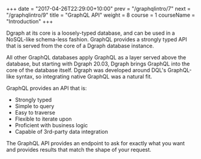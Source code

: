 +++
date = "2017-04-26T22:29:00+10:00"
prev = "/graphqlintro/7"
next = "/graphqlintro/9"
title = "GraphQL API"
weight = 8
course = 1
courseName = "Introduction"
+++

Dgraph at its core is a loosely-typed database, and can be used in a NoSQL-like
schema-less fashion. GraphQL provides a strongly typed API that is served from
the core of a Dgraph database instance.

All other GraphQL databases apply GraphQL as a layer served above the database,
but starting with Dgraph 20.03, Dgraph brings GraphQL into the core of the
database itself. Dgraph was developed around DQL's GraphQL-like syntax, so
integrating native GraphQL was a natural fit.

GraphQL provides an API that is:

- Strongly typed
- Simple to query
- Easy to traverse
- Flexible to iterate upon
- Proficient with business logic
- Capable of 3rd-party data integration

The GraphQL API provides an endpoint to ask for exactly what you want and
provides results that match the shape of your request.
